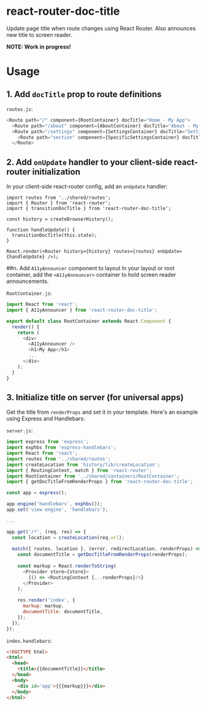 # react-router-doc-title
Update page title when route changes using React Router. Also announces new title to screen reader.

**NOTE: Work in progress!**

# Usage
## 1. Add `docTitle` prop to route definitions
`routes.js`:
```javascript
<Route path="/" component={RootContainer} docTitle="Home - My App">
  <Route path="/about" component={AboutContainer} docTitle="About - My App"/>
  <Route path="/settings" component={SettingsContainer} docTitle="Settings - My App">
    <Route path="section" component={SpecificSettingsContainer} docTitle="Specific Settings - My App"/>
  </Route>
```

## 2. Add `onUpdate` handler to your client-side react-router initialization
In your client-side react-router config, add an `onUpdate` handler:

```
import routes from '../shared/routes';
import { Router } from 'react-router';
import { transitionDocTitle } from 'react-router-doc-title';

const history = createBrowserHistory();

function handleUpdate() {
  transitionDocTitle(this.state);
}

React.render(<Router history={history} routes={routes} onUpdate={handleUpdate} />);
```

##n. Add `A11yAnnouncer` component to layout
In your layout or root container, add the `<A11yAnnouncer>` container to hold screen reader announcements.

`RootContainer.js`:
```javascript
import React from 'react';
import { A11yAnnouncer } from 'react-router-doc-title';

export default class RootContainer extends React.Component {
  render() {
    return (
      <div>
        <A11yAnnouncer />
        <h1>My App</h1>
        ...
      </div>
    );
  }
}
```

## 3. Initialize title on server (for universal apps)
Get the title from `renderProps` and set it in your template. Here's an example using Express and Handlebars:

`server.js`:
```javascript
import express from 'express';
import exphbs from 'express-handlebars';
import React from 'react';
import routes from '../shared/routes';
import createLocation from 'history/lib/createLocation';
import { RoutingContext, match } from 'react-router';
import RootContainer from '../shared/containers/RootContainer';
import { getDocTitleFromRenderProps } from 'react-router-doc-title';

const app = express();

app.engine('handlebars', exphbs());
app.set('view engine', 'handlebars');

...

app.get('/*', (req, res) => {
  const location = createLocation(req.url);
  
  match({ routes, location }, (error, redirectLocation, renderProps) => {
    const documentTitle = getDocTitleFromRenderProps(renderProps);
    
    const markup = React.renderToString(
      <Provider store={store}>
        {() => <RoutingContext {...renderProps}/>}
      </Provider>
    );
    
    res.render('index', {
      markup: markup,
      documentTitle: documentTitle,
    });
  });
});
```

`index.handlebars`:
```html
<!DOCTYPE html>
<html>
  <head>
    <title>{{documentTitle}}</title>
  </head>
  <body>
    <div id='app'>{{{markup}}}</div>
  </body>
</html>
```
